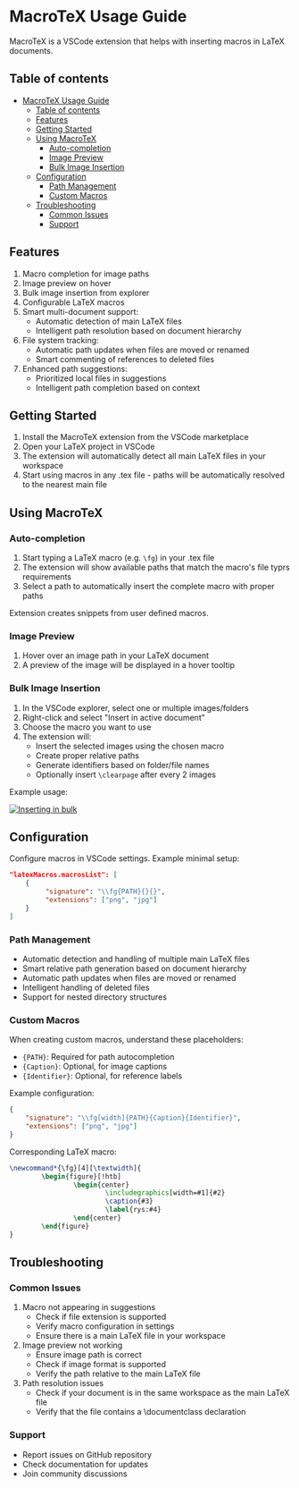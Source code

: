 # MacroTeX Usage Guide
MacroTeX is a VSCode extension that helps with inserting macros in LaTeX documents.

## Table of contents
- [MacroTeX Usage Guide](#macrotex-usage-guide)
  - [Table of contents](#table-of-contents)
  - [Features](#features)
  - [Getting Started](#getting-started)
  - [Using MacroTeX](#using-macrotex)
    - [Auto-completion](#auto-completion)
    - [Image Preview](#image-preview)
    - [Bulk Image Insertion](#bulk-image-insertion)
  - [Configuration](#configuration)
    - [Path Management](#path-management)
    - [Custom Macros](#custom-macros)
  - [Troubleshooting](#troubleshooting)
    - [Common Issues](#common-issues)
    - [Support](#support)


## Features

1. Macro completion for image paths
2. Image preview on hover
3. Bulk image insertion from explorer
4. Configurable LaTeX macros
5. Smart multi-document support:
   - Automatic detection of main LaTeX files
   - Intelligent path resolution based on document hierarchy
6. File system tracking:
   - Automatic path updates when files are moved or renamed
   - Smart commenting of references to deleted files
7. Enhanced path suggestions:
   - Prioritized local files in suggestions
   - Intelligent path completion based on context

## Getting Started

1. Install the MacroTeX extension from the VSCode marketplace
2. Open your LaTeX project in VSCode
3. The extension will automatically detect all main LaTeX files in your workspace
4. Start using macros in any .tex file - paths will be automatically resolved to the nearest main file

## Using MacroTeX

### Auto-completion

1. Start typing a LaTeX macro (e.g. `\fg`) in your .tex file
2. The extension will show available paths that match the macro's file typrs requirements
3. Select a path to automatically insert the complete macro with proper paths

Extension creates snippets from user defined macros.

### Image Preview

1. Hover over an image path in your LaTeX document
2. A preview of the image will be displayed in a hover tooltip

### Bulk Image Insertion

1. In the VSCode explorer, select one or multiple images/folders
2. Right-click and select "Insert in active document"
3. Choose the macro you want to use
4. The extension will:
    - Insert the selected images using the chosen macro
    - Create proper relative paths
    - Generate identifiers based on folder/file names
    - Optionally insert `\clearpage` after every 2 images

Example usage:

[![Inserting in bulk](https://i.postimg.cc/XJnhCdXh/bulk.gif)](https://i.postimg.cc/XJnhCdXh/bulk.gif)

## Configuration

Configure macros in VSCode settings. Example minimal setup:

```json
"latexMacros.macrosList": [
    {
         "signature": "\\fg{PATH}{}{}",
         "extensions": ["png", "jpg"]
    }
]
```

### Path Management
- Automatic detection and handling of multiple main LaTeX files
- Smart relative path generation based on document hierarchy
- Automatic path updates when files are moved or renamed
- Intelligent handling of deleted files
- Support for nested directory structures

### Custom Macros

When creating custom macros, understand these placeholders:

- `{PATH}`: Required for path autocompletion
- `{Caption}`: Optional, for image captions
- `{Identifier}`: Optional, for reference labels

Example configuration:

```json
{
    "signature": "\\fg[width]{PATH}{Caption}{Identifier}",
    "extensions": ["png", "jpg"]
}
```

Corresponding LaTeX macro:
```latex
\newcommand*{\fg}[4][\textwidth]{
        \begin{figure}[!htb]
                \begin{center}
                        \includegraphics[width=#1]{#2}
                        \caption{#3}
                        \label{rys:#4}
                \end{center}
        \end{figure}
}
```

## Troubleshooting

### Common Issues
1. Macro not appearing in suggestions
    - Check if file extension is supported
    - Verify macro configuration in settings
    - Ensure there is a main LaTeX file in your workspace
2. Image preview not working
    - Ensure image path is correct
    - Check if image format is supported
    - Verify the path relative to the main LaTeX file
3. Path resolution issues
    - Check if your document is in the same workspace as the main LaTeX file
    - Verify that the file contains a \documentclass declaration

### Support
- Report issues on GitHub repository
- Check documentation for updates
- Join community discussions